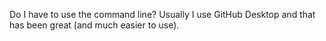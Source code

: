 Do I have to use the command line? Usually I use GitHub Desktop and that has been great (and much easier to use).
